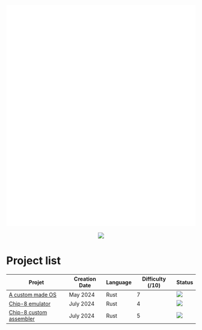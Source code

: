 <p align = "center"><br>
    <a href="https://github.com/elydre/stats">
        <img src="https://raw.githubusercontent.com/sarenard/stats/master/generated/overview.svg" align="center"/>
    </a>
    <a href="https://github.com/elydre/elydre/blob/main/all.md">
        <img src="https://raw.githubusercontent.com/sarenard/stats/master/generated/languages.svg" align="center"/>
    </a>
    <br><br>
    <a href="https://github.com/antonkomarev/github-profile-views-counter">
        <img src="https://komarev.com/ghpvc/?username=sarenard&color=61c265&label=GITHUB+PROFILE+VIEWS&style=for-the-badge"/>
    </a>
</p>

<p align="center">
    <h1>Project list</h1>
</p>

<center>
    <table>
        <thead>
            <tr>
                <th>Projet</th>
                <th>Creation Date</th>
                <th>Language</th>
                <th>Difficulty (/10)</th>
                <th>Status</th>
            </tr>
        </thead>
        <tbody>
	    <tr>
                <td><a href="https://github.com/Sarenard/Primoria">A custom made OS</a></td>
                <td>May 2024</td>
                <td>Rust</td>
                <td>7</td>
                <td><img src="https://img.shields.io/static/v1?label=&message=in%20progress&color=blue"/></td>
            </tr>
            <tr>
                <td><a href="https://github.com/Sarenard/Chip-8">Chip-8 emulator</a></td>
                <td>July 2024</td>
                <td>Rust</td>
                <td>4</td>
                <td><img src="https://img.shields.io/static/v1?label=&message=in%20progress&color=blue"/></td>
            </tr>
	    <tr>
                <td><a href="https://github.com/Sarenard/chip-8-compiler">Chip-8 custom assembler</a></td>
                <td>July 2024</td>
                <td>Rust</td>
                <td>5</td>
                <td><img src="https://img.shields.io/static/v1?label=&message=in%20progress&color=blue"/></td>
            </tr>
	</tbody>
    </table>
</center>
